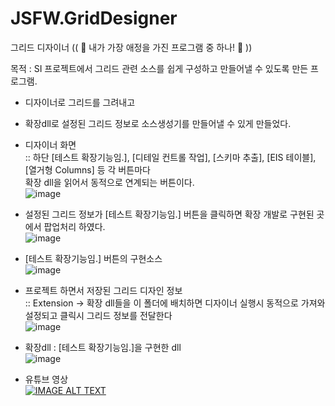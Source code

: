 # JSFW.GridDesigner
그리드 디자이너 (( 💙 내가 가장 애정을 가진 프로그램 중 하나! 💙 ))

목적 : SI 프로젝트에서 그리드 관련 소스를 쉽게 구성하고 만들어낼 수 있도록 만든 프로그램.<br />
  - 디자이너로 그리드를 그려내고<br />
  - 확장dll로 설정된 그리드 정보로 소스생성기를 만들어낼 수 있게 만들었다. <br />
  
- 디자이너 화면<br />
 :: 하단 [테스트 확장기능임.], [디테일 컨트롤 작업], [스키마 추출], [EIS 테이블], [열거형 Columns] 등 각 버튼마다<br />
  확장 dll을 읽어서 동적으로 연계되는 버튼이다.<br />
![image](https://user-images.githubusercontent.com/116536524/198008999-bdf1cfbe-5d90-49ae-a5b7-8f7c1ecba140.png)

- 설정된 그리드 정보가 [테스트 확장기능임.] 버튼을 클릭하면 확장 개발로 구현된 곳에서 팝업처리 하였다.<br />
![image](https://user-images.githubusercontent.com/116536524/198009179-8b4530c2-62ce-4dd0-8a5d-a6d8229b3d8f.png)

- [테스트 확장기능임.] 버튼의 구현소스<br />
![image](https://user-images.githubusercontent.com/116536524/198009787-8445ba4e-84c5-43cd-bdc1-e8a57fa649cd.png)

- 프로젝트 하면서 저장된 그리드 디자인 정보<br />
  :: Extension -> 확장 dll들을 이 폴더에 배치하면 디자이너 실행시 동적으로 가져와 설정되고 클릭시 그리드 정보를 전달한다 <br />
![image](https://user-images.githubusercontent.com/116536524/199034487-9794b885-5056-406d-9d54-d3a87a59e157.png)
 
- 확장dll : [테스트 확장기능임.]을 구현한 dll<br />
![image](https://user-images.githubusercontent.com/116536524/198010651-2d80ded1-c39d-436f-9604-6fd9e5892bdd.png)

- 유튜브 영상<br />
[![IMAGE ALT TEXT](http://img.youtube.com/vi/yWpb4AxaVGE/0.jpg)](https://youtu.be/yWpb4AxaVGE?t=0s)

